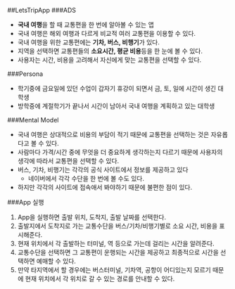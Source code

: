 ##LetsTripApp 
###ADS
* **국내 여행**을 할 때 교통편을 한 번에 알아볼 수 있는 앱
* 국내 여행은 해외 여행과 다르게 비교적 여러 교통편을 이용할 수 있다.
* 국내 여행을 위한 교통편에는 **기차, 버스, 비행기**가 있다.
* 지역을 선택하면 교통편들의 **소요시간, 평균 비용**등을 한 눈에 볼 수 있다.
* 사용자는 시간, 비용을 고려해서 자신에게 맞는 교통편을 선택할 수 있다.


###Persona
* 학기중에 금요일에 있던 수업이 갑자기 휴강이 되면서 금, 토, 일에 시간이 생긴 대학생
* 방학중에 계절학기가 끝나서 시간이 남아서 국내 여행을 계획하고 있는 대학생


###Mental Model
- 국내 여행은 상대적으로 비용의 부담이 적기 때문에 교통편을 선택하는 것은 자유롭다고 볼 수 있다.
- 사람마다 가격/시간 중에 무엇을 더 중요하게 생각하는지 다르기 때문에 사용자의 생각에 따라서 교통편을 선택할 수 있다.
- 버스, 기차, 비행기는 각각의 공식 사이트에서 정보를 제공하고 있다
	- 네이버에서 각각 수단을 한 번에 볼 수도 있다.
- 하지만 각각의 사이트에 접속애서 봐야하기 때문에 불편한 점이 있다.

###App 실행
1. App을 실행하면 출발 위치, 도착지, 출발 날짜를 선택한다.
2. 출발지에서 도착지로 가는 교통수단을 버스/기차/비행기별로 소요 시간, 비용을 표시해준다.
3. 현재 위치에서 각 출발하는 터미널, 역 등으로 가는데 걸리는 시간을 알려준다.
4. 교통수단을 선택하면 그 교통편이 운행되는 시간을 제공하고 최종적으로 시간을 선택하면 예매할 수 있다.
5. 만약 타지역에서 할 경우에는 버스터미널, 기차역, 공항이 어디있는지 모르기 때문에 현재 위치에서 각 위치로 갈 수 있는 경로를 안내할 수 있다. 

